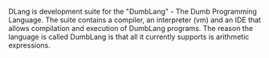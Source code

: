 DLang is development suite for the "DumbLang" - The Dumb Programming Language.  The suite contains a compiler, an interpreter (vm)
and an IDE that allows compilation and execution of DumbLang programs.  The reason the language is called DumbLang is that all
it currently supports is arithmetic expressions.
